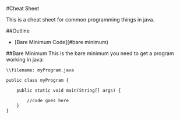 #Cheat Sheet

This is a cheat sheet for common programming things in java.

##Outline

* [Bare Minimum Code](#bare minimum)

##Bare Minimum
This is the bare minimum you need to get a program working in java:

```
\\filename: myProgram.java

public class myProgram {

	public static void main(String[] args) {

		//code goes here	
	}
}
```